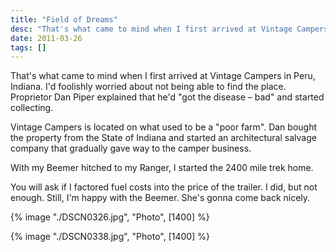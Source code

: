 ```yaml
---
title: "Field of Dreams"
desc: "That's what came to mind when I first arrived at Vintage Campers in Peru, Indiana. I'd foolishly worried about not being able to find the place. Proprietor Dan Piper explained that he'd \"got the disease — bad\" and started collecting."
date: 2011-03-26
tags: []
---
```


That's what came to mind when I first arrived at Vintage Campers in Peru, Indiana. I'd foolishly worried about not being
able to find the place. Proprietor Dan Piper explained that he'd "got the disease – bad" and started collecting.

Vintage Campers is located on what used to be a "poor farm". Dan bought the property from the State of Indiana and
started an architectural salvage company that gradually gave way to the camper business.

With my Beemer hitched to my Ranger, I started the 2400 mile trek home.

You will ask if I factored fuel costs into the price of the trailer. I did, but not enough. Still, I'm happy with the
Beemer. She's gonna come back nicely.

{% image "./DSCN0326.jpg", "Photo", [1400] %}

{% image "./DSCN0338.jpg", "Photo", [1400] %}
